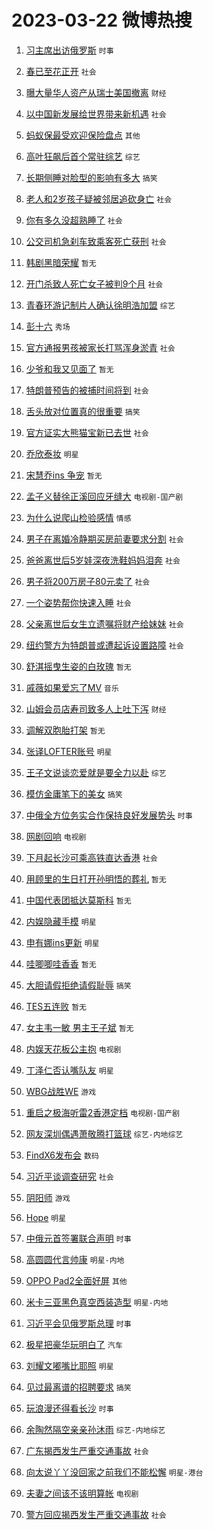 # 2023-03-22 微博热搜 
1. [习主席出访俄罗斯](https://m.weibo.cn/search?containerid=100103type%3D1%26t%3D10%26q%3D%23%E4%B9%A0%E4%B8%BB%E5%B8%AD%E5%87%BA%E8%AE%BF%E4%BF%84%E7%BD%97%E6%96%AF%23&stream_entry_id=51&isnewpage=1&extparam=seat%3D1%26dgr%3D0%26c_type%3D51%26pos%3D0%26stream_entry_id%3D51%26cate%3D10103%26filter_type%3Drealtimehot%26display_time%3D1679436239%26pre_seqid%3D1679436239764012111272&luicode=10000011&lfid=106003type%3D25%26t%3D3%26disable_hot%3D1%26filter_type%3Drealtimehot) `时事` 

2. [春已至花正开](https://m.weibo.cn/search?containerid=100103type%3D1%26t%3D10%26q%3D%23%E6%98%A5%E5%B7%B2%E8%87%B3%E8%8A%B1%E6%AD%A3%E5%BC%80%23&stream_entry_id=31&isnewpage=1&extparam=seat%3D1%26c_type%3D31%26cate%3D5001%26band_rank%3D1%26dgr%3D0%26lcate%3D5001%26flag%3D0%26pos%3D0%26realpos%3D1%26q%3D%2523%25E6%2598%25A5%25E5%25B7%25B2%25E8%2587%25B3%25E8%258A%25B1%25E6%25AD%25A3%25E5%25BC%2580%2523%26stream_entry_id%3D31%26filter_type%3Drealtimehot%26display_time%3D1679436239%26pre_seqid%3D1679436239764012111272&luicode=10000011&lfid=106003type%3D25%26t%3D3%26disable_hot%3D1%26filter_type%3Drealtimehot) `社会` 

3. [曝大量华人资产从瑞士美国撤离](https://m.weibo.cn/search?containerid=100103type%3D1%26t%3D10%26q%3D%23%E6%9B%9D%E5%A4%A7%E9%87%8F%E5%8D%8E%E4%BA%BA%E8%B5%84%E4%BA%A7%E4%BB%8E%E7%91%9E%E5%A3%AB%E7%BE%8E%E5%9B%BD%E6%92%A4%E7%A6%BB%23&stream_entry_id=31&isnewpage=1&extparam=seat%3D1%26c_type%3D31%26cate%3D5001%26band_rank%3D2%26dgr%3D0%26lcate%3D5001%26flag%3D0%26pos%3D1%26realpos%3D2%26q%3D%2523%25E6%259B%259D%25E5%25A4%25A7%25E9%2587%258F%25E5%258D%258E%25E4%25BA%25BA%25E8%25B5%2584%25E4%25BA%25A7%25E4%25BB%258E%25E7%2591%259E%25E5%25A3%25AB%25E7%25BE%258E%25E5%259B%25BD%25E6%2592%25A4%25E7%25A6%25BB%2523%26stream_entry_id%3D31%26filter_type%3Drealtimehot%26display_time%3D1679436239%26pre_seqid%3D1679436239764012111272&luicode=10000011&lfid=106003type%3D25%26t%3D3%26disable_hot%3D1%26filter_type%3Drealtimehot) `财经` 

4. [以中国新发展给世界带来新机遇](https://m.weibo.cn/search?containerid=100103type%3D1%26t%3D10%26q%3D%23%E4%BB%A5%E4%B8%AD%E5%9B%BD%E6%96%B0%E5%8F%91%E5%B1%95%E7%BB%99%E4%B8%96%E7%95%8C%E5%B8%A6%E6%9D%A5%E6%96%B0%E6%9C%BA%E9%81%87%23&stream_entry_id=31&isnewpage=1&extparam=seat%3D1%26c_type%3D31%26cate%3D5001%26band_rank%3D3%26dgr%3D0%26lcate%3D5001%26flag%3D0%26pos%3D2%26realpos%3D3%26q%3D%2523%25E4%25BB%25A5%25E4%25B8%25AD%25E5%259B%25BD%25E6%2596%25B0%25E5%258F%2591%25E5%25B1%2595%25E7%25BB%2599%25E4%25B8%2596%25E7%2595%258C%25E5%25B8%25A6%25E6%259D%25A5%25E6%2596%25B0%25E6%259C%25BA%25E9%2581%2587%2523%26stream_entry_id%3D31%26filter_type%3Drealtimehot%26display_time%3D1679436239%26pre_seqid%3D1679436239764012111272&luicode=10000011&lfid=106003type%3D25%26t%3D3%26disable_hot%3D1%26filter_type%3Drealtimehot) `社会` 

5. [蚂蚁保最受欢迎保险盘点](https://m.weibo.cn/search?containerid=100103type%3D1%26t%3D10%26q%3D%23%E8%9A%82%E8%9A%81%E4%BF%9D%E6%9C%80%E5%8F%97%E6%AC%A2%E8%BF%8E%E4%BF%9D%E9%99%A9%E7%9B%98%E7%82%B9%23&stream_entry_id=31&isnewpage=1&extparam=seat%3D1%26stream_entry_id%3D31%26c_type%3D31%26filter_type%3Drealtimehot%26cate%3D5001%26adid%3D183532%26band_rank%3D4%26dgr%3D0%26topic_ad%3D1%26pos%3D3%26q%3D%2523%25E8%259A%2582%25E8%259A%2581%25E4%25BF%259D%25E6%259C%2580%25E5%258F%2597%25E6%25AC%25A2%25E8%25BF%258E%25E4%25BF%259D%25E9%2599%25A9%25E7%259B%2598%25E7%2582%25B9%2523%26lcate%3D5001%26display_time%3D1679436239%26pre_seqid%3D1679436239764012111272&luicode=10000011&lfid=106003type%3D25%26t%3D3%26disable_hot%3D1%26filter_type%3Drealtimehot) `其他` 

6. [高叶狂飙后首个常驻综艺](https://m.weibo.cn/search?containerid=100103type%3D1%26t%3D10%26q%3D%23%E9%AB%98%E5%8F%B6%E7%8B%82%E9%A3%99%E5%90%8E%E9%A6%96%E4%B8%AA%E5%B8%B8%E9%A9%BB%E7%BB%BC%E8%89%BA%23&stream_entry_id=31&isnewpage=1&extparam=seat%3D1%26c_type%3D31%26cate%3D5001%26band_rank%3D4%26dgr%3D0%26lcate%3D5001%26flag%3D0%26pos%3D4%26realpos%3D4%26q%3D%2523%25E9%25AB%2598%25E5%258F%25B6%25E7%258B%2582%25E9%25A3%2599%25E5%2590%258E%25E9%25A6%2596%25E4%25B8%25AA%25E5%25B8%25B8%25E9%25A9%25BB%25E7%25BB%25BC%25E8%2589%25BA%2523%26stream_entry_id%3D31%26filter_type%3Drealtimehot%26display_time%3D1679436239%26pre_seqid%3D1679436239764012111272&luicode=10000011&lfid=106003type%3D25%26t%3D3%26disable_hot%3D1%26filter_type%3Drealtimehot) `综艺` 

7. [长期侧睡对脸型的影响有多大](https://m.weibo.cn/search?containerid=100103type%3D1%26t%3D10%26q%3D%23%E9%95%BF%E6%9C%9F%E4%BE%A7%E7%9D%A1%E5%AF%B9%E8%84%B8%E5%9E%8B%E7%9A%84%E5%BD%B1%E5%93%8D%E6%9C%89%E5%A4%9A%E5%A4%A7%23&stream_entry_id=31&isnewpage=1&extparam=seat%3D1%26c_type%3D31%26cate%3D5001%26band_rank%3D5%26dgr%3D0%26lcate%3D5001%26flag%3D0%26pos%3D5%26realpos%3D5%26q%3D%2523%25E9%2595%25BF%25E6%259C%259F%25E4%25BE%25A7%25E7%259D%25A1%25E5%25AF%25B9%25E8%2584%25B8%25E5%259E%258B%25E7%259A%2584%25E5%25BD%25B1%25E5%2593%258D%25E6%259C%2589%25E5%25A4%259A%25E5%25A4%25A7%2523%26stream_entry_id%3D31%26filter_type%3Drealtimehot%26display_time%3D1679436239%26pre_seqid%3D1679436239764012111272&luicode=10000011&lfid=106003type%3D25%26t%3D3%26disable_hot%3D1%26filter_type%3Drealtimehot) `搞笑` 

8. [老人和2岁孩子疑被邻居追砍身亡](https://m.weibo.cn/search?containerid=100103type%3D1%26t%3D10%26q%3D%23%E8%80%81%E4%BA%BA%E5%92%8C2%E5%B2%81%E5%AD%A9%E5%AD%90%E7%96%91%E8%A2%AB%E9%82%BB%E5%B1%85%E8%BF%BD%E7%A0%8D%E8%BA%AB%E4%BA%A1%23&stream_entry_id=31&isnewpage=1&extparam=seat%3D1%26c_type%3D31%26cate%3D5001%26band_rank%3D6%26dgr%3D0%26lcate%3D5001%26flag%3D0%26pos%3D6%26realpos%3D6%26q%3D%2523%25E8%2580%2581%25E4%25BA%25BA%25E5%2592%258C2%25E5%25B2%2581%25E5%25AD%25A9%25E5%25AD%2590%25E7%2596%2591%25E8%25A2%25AB%25E9%2582%25BB%25E5%25B1%2585%25E8%25BF%25BD%25E7%25A0%258D%25E8%25BA%25AB%25E4%25BA%25A1%2523%26stream_entry_id%3D31%26filter_type%3Drealtimehot%26display_time%3D1679436239%26pre_seqid%3D1679436239764012111272&luicode=10000011&lfid=106003type%3D25%26t%3D3%26disable_hot%3D1%26filter_type%3Drealtimehot) `社会` 

9. [你有多久没超熟睡了](https://m.weibo.cn/search?containerid=100103type%3D1%26t%3D10%26q%3D%23%E4%BD%A0%E6%9C%89%E5%A4%9A%E4%B9%85%E6%B2%A1%E8%B6%85%E7%86%9F%E7%9D%A1%E4%BA%86%23&stream_entry_id=31&isnewpage=1&extparam=seat%3D1%26stream_entry_id%3D31%26c_type%3D31%26filter_type%3Drealtimehot%26cate%3D5001%26adid%3D183449%26band_rank%3D7%26dgr%3D0%26topic_ad%3D1%26pos%3D7%26q%3D%2523%25E4%25BD%25A0%25E6%259C%2589%25E5%25A4%259A%25E4%25B9%2585%25E6%25B2%25A1%25E8%25B6%2585%25E7%2586%259F%25E7%259D%25A1%25E4%25BA%2586%2523%26lcate%3D5001%26display_time%3D1679436239%26pre_seqid%3D1679436239764012111272&luicode=10000011&lfid=106003type%3D25%26t%3D3%26disable_hot%3D1%26filter_type%3Drealtimehot) `社会` 

10. [公交司机急刹车致乘客死亡获刑](https://m.weibo.cn/search?containerid=100103type%3D1%26t%3D10%26q%3D%23%E5%85%AC%E4%BA%A4%E5%8F%B8%E6%9C%BA%E6%80%A5%E5%88%B9%E8%BD%A6%E8%87%B4%E4%B9%98%E5%AE%A2%E6%AD%BB%E4%BA%A1%E8%8E%B7%E5%88%91%23&stream_entry_id=31&isnewpage=1&extparam=seat%3D1%26c_type%3D31%26cate%3D5001%26band_rank%3D7%26dgr%3D0%26lcate%3D5001%26flag%3D0%26pos%3D8%26realpos%3D7%26q%3D%2523%25E5%2585%25AC%25E4%25BA%25A4%25E5%258F%25B8%25E6%259C%25BA%25E6%2580%25A5%25E5%2588%25B9%25E8%25BD%25A6%25E8%2587%25B4%25E4%25B9%2598%25E5%25AE%25A2%25E6%25AD%25BB%25E4%25BA%25A1%25E8%258E%25B7%25E5%2588%2591%2523%26stream_entry_id%3D31%26filter_type%3Drealtimehot%26display_time%3D1679436239%26pre_seqid%3D1679436239764012111272&luicode=10000011&lfid=106003type%3D25%26t%3D3%26disable_hot%3D1%26filter_type%3Drealtimehot) `社会` 

11. [韩剧黑暗荣耀](https://m.weibo.cn/search?containerid=100103type%3D1%26t%3D10%26q%3D%E9%9F%A9%E5%89%A7%E9%BB%91%E6%9A%97%E8%8D%A3%E8%80%80&stream_entry_id=31&isnewpage=1&extparam=seat%3D1%26c_type%3D31%26cate%3D5001%26band_rank%3D8%26dgr%3D0%26lcate%3D5001%26flag%3D0%26pos%3D9%26realpos%3D8%26q%3D%25E9%259F%25A9%25E5%2589%25A7%25E9%25BB%2591%25E6%259A%2597%25E8%258D%25A3%25E8%2580%2580%26stream_entry_id%3D31%26filter_type%3Drealtimehot%26display_time%3D1679436239%26pre_seqid%3D1679436239764012111272&luicode=10000011&lfid=106003type%3D25%26t%3D3%26disable_hot%3D1%26filter_type%3Drealtimehot) `暂无` 

12. [开门杀致人死亡女子被判9个月](https://m.weibo.cn/search?containerid=100103type%3D1%26t%3D10%26q%3D%23%E5%BC%80%E9%97%A8%E6%9D%80%E8%87%B4%E4%BA%BA%E6%AD%BB%E4%BA%A1%E5%A5%B3%E5%AD%90%E8%A2%AB%E5%88%A49%E4%B8%AA%E6%9C%88%23&stream_entry_id=31&isnewpage=1&extparam=seat%3D1%26c_type%3D31%26cate%3D5001%26band_rank%3D9%26dgr%3D0%26lcate%3D5001%26flag%3D0%26pos%3D10%26realpos%3D9%26q%3D%2523%25E5%25BC%2580%25E9%2597%25A8%25E6%259D%2580%25E8%2587%25B4%25E4%25BA%25BA%25E6%25AD%25BB%25E4%25BA%25A1%25E5%25A5%25B3%25E5%25AD%2590%25E8%25A2%25AB%25E5%2588%25A49%25E4%25B8%25AA%25E6%259C%2588%2523%26stream_entry_id%3D31%26filter_type%3Drealtimehot%26display_time%3D1679436239%26pre_seqid%3D1679436239764012111272&luicode=10000011&lfid=106003type%3D25%26t%3D3%26disable_hot%3D1%26filter_type%3Drealtimehot) `社会` 

13. [青春环游记制片人确认徐明浩加盟](https://m.weibo.cn/search?containerid=100103type%3D1%26t%3D10%26q%3D%23%E9%9D%92%E6%98%A5%E7%8E%AF%E6%B8%B8%E8%AE%B0%E5%88%B6%E7%89%87%E4%BA%BA%E7%A1%AE%E8%AE%A4%E5%BE%90%E6%98%8E%E6%B5%A9%E5%8A%A0%E7%9B%9F%23&stream_entry_id=31&isnewpage=1&extparam=seat%3D1%26c_type%3D31%26cate%3D5001%26band_rank%3D10%26dgr%3D0%26lcate%3D5001%26flag%3D0%26pos%3D11%26realpos%3D10%26q%3D%2523%25E9%259D%2592%25E6%2598%25A5%25E7%258E%25AF%25E6%25B8%25B8%25E8%25AE%25B0%25E5%2588%25B6%25E7%2589%2587%25E4%25BA%25BA%25E7%25A1%25AE%25E8%25AE%25A4%25E5%25BE%2590%25E6%2598%258E%25E6%25B5%25A9%25E5%258A%25A0%25E7%259B%259F%2523%26stream_entry_id%3D31%26filter_type%3Drealtimehot%26display_time%3D1679436239%26pre_seqid%3D1679436239764012111272&luicode=10000011&lfid=106003type%3D25%26t%3D3%26disable_hot%3D1%26filter_type%3Drealtimehot) `综艺` 

14. [彭十六](https://m.weibo.cn/search?containerid=100103type%3D1%26t%3D10%26q%3D%E5%BD%AD%E5%8D%81%E5%85%AD&stream_entry_id=31&isnewpage=1&extparam=seat%3D1%26c_type%3D31%26cate%3D5001%26band_rank%3D11%26dgr%3D0%26lcate%3D5001%26flag%3D0%26pos%3D12%26realpos%3D11%26q%3D%25E5%25BD%25AD%25E5%258D%2581%25E5%2585%25AD%26stream_entry_id%3D31%26filter_type%3Drealtimehot%26display_time%3D1679436239%26pre_seqid%3D1679436239764012111272&luicode=10000011&lfid=106003type%3D25%26t%3D3%26disable_hot%3D1%26filter_type%3Drealtimehot) `秀场` 

15. [官方通报男孩被家长打骂浑身淤青](https://m.weibo.cn/search?containerid=100103type%3D1%26t%3D10%26q%3D%23%E5%AE%98%E6%96%B9%E9%80%9A%E6%8A%A5%E7%94%B7%E5%AD%A9%E8%A2%AB%E5%AE%B6%E9%95%BF%E6%89%93%E9%AA%82%E6%B5%91%E8%BA%AB%E6%B7%A4%E9%9D%92%23&stream_entry_id=31&isnewpage=1&extparam=seat%3D1%26c_type%3D31%26cate%3D5001%26band_rank%3D12%26dgr%3D0%26lcate%3D5001%26flag%3D1%26pos%3D13%26realpos%3D12%26q%3D%2523%25E5%25AE%2598%25E6%2596%25B9%25E9%2580%259A%25E6%258A%25A5%25E7%2594%25B7%25E5%25AD%25A9%25E8%25A2%25AB%25E5%25AE%25B6%25E9%2595%25BF%25E6%2589%2593%25E9%25AA%2582%25E6%25B5%2591%25E8%25BA%25AB%25E6%25B7%25A4%25E9%259D%2592%2523%26stream_entry_id%3D31%26filter_type%3Drealtimehot%26display_time%3D1679436239%26pre_seqid%3D1679436239764012111272&luicode=10000011&lfid=106003type%3D25%26t%3D3%26disable_hot%3D1%26filter_type%3Drealtimehot) `社会` 

16. [少爷和我又见面了](https://m.weibo.cn/search?containerid=100103type%3D1%26t%3D10%26q%3D%23%E5%B0%91%E7%88%B7%E5%92%8C%E6%88%91%E5%8F%88%E8%A7%81%E9%9D%A2%E4%BA%86%23&stream_entry_id=31&isnewpage=1&extparam=seat%3D1%26c_type%3D31%26cate%3D5001%26band_rank%3D13%26dgr%3D0%26lcate%3D5001%26flag%3D0%26pos%3D14%26realpos%3D13%26q%3D%2523%25E5%25B0%2591%25E7%2588%25B7%25E5%2592%258C%25E6%2588%2591%25E5%258F%2588%25E8%25A7%2581%25E9%259D%25A2%25E4%25BA%2586%2523%26stream_entry_id%3D31%26filter_type%3Drealtimehot%26display_time%3D1679436239%26pre_seqid%3D1679436239764012111272&luicode=10000011&lfid=106003type%3D25%26t%3D3%26disable_hot%3D1%26filter_type%3Drealtimehot) `暂无` 

17. [特朗普预告的被捕时间将到](https://m.weibo.cn/search?containerid=100103type%3D1%26t%3D10%26q%3D%23%E7%89%B9%E6%9C%97%E6%99%AE%E9%A2%84%E5%91%8A%E7%9A%84%E8%A2%AB%E6%8D%95%E6%97%B6%E9%97%B4%E5%B0%86%E5%88%B0%23&stream_entry_id=31&isnewpage=1&extparam=seat%3D1%26c_type%3D31%26cate%3D5001%26band_rank%3D14%26dgr%3D0%26lcate%3D5001%26flag%3D0%26pos%3D15%26realpos%3D14%26q%3D%2523%25E7%2589%25B9%25E6%259C%2597%25E6%2599%25AE%25E9%25A2%2584%25E5%2591%258A%25E7%259A%2584%25E8%25A2%25AB%25E6%258D%2595%25E6%2597%25B6%25E9%2597%25B4%25E5%25B0%2586%25E5%2588%25B0%2523%26stream_entry_id%3D31%26filter_type%3Drealtimehot%26display_time%3D1679436239%26pre_seqid%3D1679436239764012111272&luicode=10000011&lfid=106003type%3D25%26t%3D3%26disable_hot%3D1%26filter_type%3Drealtimehot) `社会` 

18. [舌头放对位置真的很重要](https://m.weibo.cn/search?containerid=100103type%3D1%26t%3D10%26q%3D%23%E8%88%8C%E5%A4%B4%E6%94%BE%E5%AF%B9%E4%BD%8D%E7%BD%AE%E7%9C%9F%E7%9A%84%E5%BE%88%E9%87%8D%E8%A6%81%23&stream_entry_id=31&isnewpage=1&extparam=seat%3D1%26c_type%3D31%26cate%3D5001%26band_rank%3D15%26dgr%3D0%26lcate%3D5001%26flag%3D0%26pos%3D16%26realpos%3D15%26q%3D%2523%25E8%2588%258C%25E5%25A4%25B4%25E6%2594%25BE%25E5%25AF%25B9%25E4%25BD%258D%25E7%25BD%25AE%25E7%259C%259F%25E7%259A%2584%25E5%25BE%2588%25E9%2587%258D%25E8%25A6%2581%2523%26stream_entry_id%3D31%26filter_type%3Drealtimehot%26display_time%3D1679436239%26pre_seqid%3D1679436239764012111272&luicode=10000011&lfid=106003type%3D25%26t%3D3%26disable_hot%3D1%26filter_type%3Drealtimehot) `搞笑` 

19. [官方证实大熊猫宝新已去世](https://m.weibo.cn/search?containerid=100103type%3D1%26t%3D10%26q%3D%23%E5%AE%98%E6%96%B9%E8%AF%81%E5%AE%9E%E5%A4%A7%E7%86%8A%E7%8C%AB%E5%AE%9D%E6%96%B0%E5%B7%B2%E5%8E%BB%E4%B8%96%23&stream_entry_id=31&isnewpage=1&extparam=seat%3D1%26c_type%3D31%26cate%3D5001%26band_rank%3D16%26dgr%3D0%26lcate%3D5001%26flag%3D2%26pos%3D17%26realpos%3D16%26q%3D%2523%25E5%25AE%2598%25E6%2596%25B9%25E8%25AF%2581%25E5%25AE%259E%25E5%25A4%25A7%25E7%2586%258A%25E7%258C%25AB%25E5%25AE%259D%25E6%2596%25B0%25E5%25B7%25B2%25E5%258E%25BB%25E4%25B8%2596%2523%26stream_entry_id%3D31%26filter_type%3Drealtimehot%26display_time%3D1679436239%26pre_seqid%3D1679436239764012111272&luicode=10000011&lfid=106003type%3D25%26t%3D3%26disable_hot%3D1%26filter_type%3Drealtimehot) `社会` 

20. [乔欣泰妆](https://m.weibo.cn/search?containerid=100103type%3D1%26t%3D10%26q%3D%23%E4%B9%94%E6%AC%A3%E6%B3%B0%E5%A6%86%23&stream_entry_id=31&isnewpage=1&extparam=seat%3D1%26c_type%3D31%26cate%3D5001%26band_rank%3D17%26dgr%3D0%26lcate%3D5001%26flag%3D0%26pos%3D18%26realpos%3D17%26q%3D%2523%25E4%25B9%2594%25E6%25AC%25A3%25E6%25B3%25B0%25E5%25A6%2586%2523%26stream_entry_id%3D31%26filter_type%3Drealtimehot%26display_time%3D1679436239%26pre_seqid%3D1679436239764012111272&luicode=10000011&lfid=106003type%3D25%26t%3D3%26disable_hot%3D1%26filter_type%3Drealtimehot) `明星` 

21. [宋慧乔ins 争宠](https://m.weibo.cn/search?containerid=100103type%3D1%26t%3D10%26q%3D%E5%AE%8B%E6%85%A7%E4%B9%94ins+%E4%BA%89%E5%AE%A0&stream_entry_id=31&isnewpage=1&extparam=seat%3D1%26c_type%3D31%26cate%3D5001%26band_rank%3D18%26dgr%3D0%26lcate%3D5001%26flag%3D0%26pos%3D19%26realpos%3D18%26q%3D%25E5%25AE%258B%25E6%2585%25A7%25E4%25B9%2594ins%2520%25E4%25BA%2589%25E5%25AE%25A0%26stream_entry_id%3D31%26filter_type%3Drealtimehot%26display_time%3D1679436239%26pre_seqid%3D1679436239764012111272&luicode=10000011&lfid=106003type%3D25%26t%3D3%26disable_hot%3D1%26filter_type%3Drealtimehot) `暂无` 

22. [孟子义替徐正溪回应牙缝大](https://m.weibo.cn/search?containerid=100103type%3D1%26t%3D10%26q%3D%23%E5%AD%9F%E5%AD%90%E4%B9%89%E6%9B%BF%E5%BE%90%E6%AD%A3%E6%BA%AA%E5%9B%9E%E5%BA%94%E7%89%99%E7%BC%9D%E5%A4%A7%23&stream_entry_id=31&isnewpage=1&extparam=seat%3D1%26c_type%3D31%26cate%3D5001%26band_rank%3D19%26dgr%3D0%26lcate%3D5001%26flag%3D0%26pos%3D20%26realpos%3D19%26q%3D%2523%25E5%25AD%259F%25E5%25AD%2590%25E4%25B9%2589%25E6%259B%25BF%25E5%25BE%2590%25E6%25AD%25A3%25E6%25BA%25AA%25E5%259B%259E%25E5%25BA%2594%25E7%2589%2599%25E7%25BC%259D%25E5%25A4%25A7%2523%26stream_entry_id%3D31%26filter_type%3Drealtimehot%26display_time%3D1679436239%26pre_seqid%3D1679436239764012111272&luicode=10000011&lfid=106003type%3D25%26t%3D3%26disable_hot%3D1%26filter_type%3Drealtimehot) `电视剧-国产剧` 

23. [为什么说爬山检验感情](https://m.weibo.cn/search?containerid=100103type%3D1%26t%3D10%26q%3D%23%E4%B8%BA%E4%BB%80%E4%B9%88%E8%AF%B4%E7%88%AC%E5%B1%B1%E6%A3%80%E9%AA%8C%E6%84%9F%E6%83%85%23&stream_entry_id=31&isnewpage=1&extparam=seat%3D1%26c_type%3D31%26cate%3D5001%26band_rank%3D20%26dgr%3D0%26lcate%3D5001%26flag%3D0%26pos%3D21%26realpos%3D20%26q%3D%2523%25E4%25B8%25BA%25E4%25BB%2580%25E4%25B9%2588%25E8%25AF%25B4%25E7%2588%25AC%25E5%25B1%25B1%25E6%25A3%2580%25E9%25AA%258C%25E6%2584%259F%25E6%2583%2585%2523%26stream_entry_id%3D31%26filter_type%3Drealtimehot%26display_time%3D1679436239%26pre_seqid%3D1679436239764012111272&luicode=10000011&lfid=106003type%3D25%26t%3D3%26disable_hot%3D1%26filter_type%3Drealtimehot) `情感` 

24. [男子在离婚冷静期买房前妻要求分割](https://m.weibo.cn/search?containerid=100103type%3D1%26t%3D10%26q%3D%23%E7%94%B7%E5%AD%90%E5%9C%A8%E7%A6%BB%E5%A9%9A%E5%86%B7%E9%9D%99%E6%9C%9F%E4%B9%B0%E6%88%BF%E5%89%8D%E5%A6%BB%E8%A6%81%E6%B1%82%E5%88%86%E5%89%B2%23&stream_entry_id=31&isnewpage=1&extparam=seat%3D1%26c_type%3D31%26cate%3D5001%26band_rank%3D21%26dgr%3D0%26lcate%3D5001%26flag%3D0%26pos%3D22%26realpos%3D21%26q%3D%2523%25E7%2594%25B7%25E5%25AD%2590%25E5%259C%25A8%25E7%25A6%25BB%25E5%25A9%259A%25E5%2586%25B7%25E9%259D%2599%25E6%259C%259F%25E4%25B9%25B0%25E6%2588%25BF%25E5%2589%258D%25E5%25A6%25BB%25E8%25A6%2581%25E6%25B1%2582%25E5%2588%2586%25E5%2589%25B2%2523%26stream_entry_id%3D31%26filter_type%3Drealtimehot%26display_time%3D1679436239%26pre_seqid%3D1679436239764012111272&luicode=10000011&lfid=106003type%3D25%26t%3D3%26disable_hot%3D1%26filter_type%3Drealtimehot) `社会` 

25. [爸爸离世后5岁娃深夜洗鞋妈妈泪奔](https://m.weibo.cn/search?containerid=100103type%3D1%26t%3D10%26q%3D%23%E7%88%B8%E7%88%B8%E7%A6%BB%E4%B8%96%E5%90%8E5%E5%B2%81%E5%A8%83%E6%B7%B1%E5%A4%9C%E6%B4%97%E9%9E%8B%E5%A6%88%E5%A6%88%E6%B3%AA%E5%A5%94%23&stream_entry_id=31&isnewpage=1&extparam=seat%3D1%26c_type%3D31%26cate%3D5001%26band_rank%3D22%26dgr%3D0%26lcate%3D5001%26flag%3D0%26pos%3D23%26realpos%3D22%26q%3D%2523%25E7%2588%25B8%25E7%2588%25B8%25E7%25A6%25BB%25E4%25B8%2596%25E5%2590%258E5%25E5%25B2%2581%25E5%25A8%2583%25E6%25B7%25B1%25E5%25A4%259C%25E6%25B4%2597%25E9%259E%258B%25E5%25A6%2588%25E5%25A6%2588%25E6%25B3%25AA%25E5%25A5%2594%2523%26stream_entry_id%3D31%26filter_type%3Drealtimehot%26display_time%3D1679436239%26pre_seqid%3D1679436239764012111272&luicode=10000011&lfid=106003type%3D25%26t%3D3%26disable_hot%3D1%26filter_type%3Drealtimehot) `社会` 

26. [男子将200万房子80元卖了](https://m.weibo.cn/search?containerid=100103type%3D1%26t%3D10%26q%3D%23%E7%94%B7%E5%AD%90%E5%B0%86200%E4%B8%87%E6%88%BF%E5%AD%9080%E5%85%83%E5%8D%96%E4%BA%86%23&stream_entry_id=31&isnewpage=1&extparam=seat%3D1%26c_type%3D31%26cate%3D5001%26band_rank%3D23%26dgr%3D0%26lcate%3D5001%26flag%3D0%26pos%3D24%26realpos%3D23%26q%3D%2523%25E7%2594%25B7%25E5%25AD%2590%25E5%25B0%2586200%25E4%25B8%2587%25E6%2588%25BF%25E5%25AD%259080%25E5%2585%2583%25E5%258D%2596%25E4%25BA%2586%2523%26stream_entry_id%3D31%26filter_type%3Drealtimehot%26display_time%3D1679436239%26pre_seqid%3D1679436239764012111272&luicode=10000011&lfid=106003type%3D25%26t%3D3%26disable_hot%3D1%26filter_type%3Drealtimehot) `社会` 

27. [一个姿势帮你快速入睡](https://m.weibo.cn/search?containerid=100103type%3D1%26t%3D10%26q%3D%23%E4%B8%80%E4%B8%AA%E5%A7%BF%E5%8A%BF%E5%B8%AE%E4%BD%A0%E5%BF%AB%E9%80%9F%E5%85%A5%E7%9D%A1%23&stream_entry_id=31&isnewpage=1&extparam=seat%3D1%26c_type%3D31%26cate%3D5001%26band_rank%3D24%26dgr%3D0%26lcate%3D5001%26flag%3D0%26pos%3D25%26realpos%3D24%26q%3D%2523%25E4%25B8%2580%25E4%25B8%25AA%25E5%25A7%25BF%25E5%258A%25BF%25E5%25B8%25AE%25E4%25BD%25A0%25E5%25BF%25AB%25E9%2580%259F%25E5%2585%25A5%25E7%259D%25A1%2523%26stream_entry_id%3D31%26filter_type%3Drealtimehot%26display_time%3D1679436239%26pre_seqid%3D1679436239764012111272&luicode=10000011&lfid=106003type%3D25%26t%3D3%26disable_hot%3D1%26filter_type%3Drealtimehot) `社会` 

28. [父亲离世后女生立遗嘱将财产给妹妹](https://m.weibo.cn/search?containerid=100103type%3D1%26t%3D10%26q%3D%23%E7%88%B6%E4%BA%B2%E7%A6%BB%E4%B8%96%E5%90%8E%E5%A5%B3%E7%94%9F%E7%AB%8B%E9%81%97%E5%98%B1%E5%B0%86%E8%B4%A2%E4%BA%A7%E7%BB%99%E5%A6%B9%E5%A6%B9%23&stream_entry_id=31&isnewpage=1&extparam=seat%3D1%26c_type%3D31%26cate%3D5001%26band_rank%3D25%26dgr%3D0%26lcate%3D5001%26flag%3D0%26pos%3D26%26realpos%3D25%26q%3D%2523%25E7%2588%25B6%25E4%25BA%25B2%25E7%25A6%25BB%25E4%25B8%2596%25E5%2590%258E%25E5%25A5%25B3%25E7%2594%259F%25E7%25AB%258B%25E9%2581%2597%25E5%2598%25B1%25E5%25B0%2586%25E8%25B4%25A2%25E4%25BA%25A7%25E7%25BB%2599%25E5%25A6%25B9%25E5%25A6%25B9%2523%26stream_entry_id%3D31%26filter_type%3Drealtimehot%26display_time%3D1679436239%26pre_seqid%3D1679436239764012111272&luicode=10000011&lfid=106003type%3D25%26t%3D3%26disable_hot%3D1%26filter_type%3Drealtimehot) `社会` 

29. [纽约警方为特朗普或遭起诉设置路障](https://m.weibo.cn/search?containerid=100103type%3D1%26t%3D10%26q%3D%23%E7%BA%BD%E7%BA%A6%E8%AD%A6%E6%96%B9%E4%B8%BA%E7%89%B9%E6%9C%97%E6%99%AE%E6%88%96%E9%81%AD%E8%B5%B7%E8%AF%89%E8%AE%BE%E7%BD%AE%E8%B7%AF%E9%9A%9C%23&stream_entry_id=31&isnewpage=1&extparam=seat%3D1%26c_type%3D31%26cate%3D5001%26band_rank%3D26%26dgr%3D0%26lcate%3D5001%26flag%3D0%26pos%3D27%26realpos%3D26%26q%3D%2523%25E7%25BA%25BD%25E7%25BA%25A6%25E8%25AD%25A6%25E6%2596%25B9%25E4%25B8%25BA%25E7%2589%25B9%25E6%259C%2597%25E6%2599%25AE%25E6%2588%2596%25E9%2581%25AD%25E8%25B5%25B7%25E8%25AF%2589%25E8%25AE%25BE%25E7%25BD%25AE%25E8%25B7%25AF%25E9%259A%259C%2523%26stream_entry_id%3D31%26filter_type%3Drealtimehot%26display_time%3D1679436239%26pre_seqid%3D1679436239764012111272&luicode=10000011&lfid=106003type%3D25%26t%3D3%26disable_hot%3D1%26filter_type%3Drealtimehot) `社会` 

30. [舒淇摇曳生姿的白玫瑰](https://m.weibo.cn/search?containerid=100103type%3D1%26t%3D10%26q%3D%E8%88%92%E6%B7%87%E6%91%87%E6%9B%B3%E7%94%9F%E5%A7%BF%E7%9A%84%E7%99%BD%E7%8E%AB%E7%91%B0&stream_entry_id=31&isnewpage=1&extparam=seat%3D1%26c_type%3D31%26cate%3D5001%26band_rank%3D27%26dgr%3D0%26lcate%3D5001%26flag%3D0%26pos%3D28%26realpos%3D27%26q%3D%25E8%2588%2592%25E6%25B7%2587%25E6%2591%2587%25E6%259B%25B3%25E7%2594%259F%25E5%25A7%25BF%25E7%259A%2584%25E7%2599%25BD%25E7%258E%25AB%25E7%2591%25B0%26stream_entry_id%3D31%26filter_type%3Drealtimehot%26display_time%3D1679436239%26pre_seqid%3D1679436239764012111272&luicode=10000011&lfid=106003type%3D25%26t%3D3%26disable_hot%3D1%26filter_type%3Drealtimehot) `暂无` 

31. [戚薇如果爱忘了MV](https://m.weibo.cn/search?containerid=100103type%3D1%26t%3D10%26q%3D%23%E6%88%9A%E8%96%87%E5%A6%82%E6%9E%9C%E7%88%B1%E5%BF%98%E4%BA%86MV%23&stream_entry_id=31&isnewpage=1&extparam=seat%3D1%26c_type%3D31%26cate%3D5001%26band_rank%3D28%26dgr%3D0%26lcate%3D5001%26flag%3D0%26pos%3D29%26realpos%3D28%26q%3D%2523%25E6%2588%259A%25E8%2596%2587%25E5%25A6%2582%25E6%259E%259C%25E7%2588%25B1%25E5%25BF%2598%25E4%25BA%2586MV%2523%26stream_entry_id%3D31%26filter_type%3Drealtimehot%26display_time%3D1679436239%26pre_seqid%3D1679436239764012111272&luicode=10000011&lfid=106003type%3D25%26t%3D3%26disable_hot%3D1%26filter_type%3Drealtimehot) `音乐` 

32. [山姆会员店寿司致多人上吐下泻](https://m.weibo.cn/search?containerid=100103type%3D1%26t%3D10%26q%3D%23%E5%B1%B1%E5%A7%86%E4%BC%9A%E5%91%98%E5%BA%97%E5%AF%BF%E5%8F%B8%E8%87%B4%E5%A4%9A%E4%BA%BA%E4%B8%8A%E5%90%90%E4%B8%8B%E6%B3%BB%23&stream_entry_id=31&isnewpage=1&extparam=seat%3D1%26c_type%3D31%26cate%3D5001%26band_rank%3D29%26dgr%3D0%26lcate%3D5001%26flag%3D0%26pos%3D30%26realpos%3D29%26q%3D%2523%25E5%25B1%25B1%25E5%25A7%2586%25E4%25BC%259A%25E5%2591%2598%25E5%25BA%2597%25E5%25AF%25BF%25E5%258F%25B8%25E8%2587%25B4%25E5%25A4%259A%25E4%25BA%25BA%25E4%25B8%258A%25E5%2590%2590%25E4%25B8%258B%25E6%25B3%25BB%2523%26stream_entry_id%3D31%26filter_type%3Drealtimehot%26display_time%3D1679436239%26pre_seqid%3D1679436239764012111272&luicode=10000011&lfid=106003type%3D25%26t%3D3%26disable_hot%3D1%26filter_type%3Drealtimehot) `财经` 

33. [调解双胞胎打架](https://m.weibo.cn/search?containerid=100103type%3D1%26t%3D10%26q%3D%23%E8%B0%83%E8%A7%A3%E5%8F%8C%E8%83%9E%E8%83%8E%E6%89%93%E6%9E%B6%23&stream_entry_id=31&isnewpage=1&extparam=seat%3D1%26c_type%3D31%26cate%3D5001%26band_rank%3D30%26dgr%3D0%26lcate%3D5001%26flag%3D0%26pos%3D31%26realpos%3D30%26q%3D%2523%25E8%25B0%2583%25E8%25A7%25A3%25E5%258F%258C%25E8%2583%259E%25E8%2583%258E%25E6%2589%2593%25E6%259E%25B6%2523%26stream_entry_id%3D31%26filter_type%3Drealtimehot%26display_time%3D1679436239%26pre_seqid%3D1679436239764012111272&luicode=10000011&lfid=106003type%3D25%26t%3D3%26disable_hot%3D1%26filter_type%3Drealtimehot) `暂无` 

34. [张译LOFTER账号](https://m.weibo.cn/search?containerid=100103type%3D1%26t%3D10%26q%3D%23%E5%BC%A0%E8%AF%91LOFTER%E8%B4%A6%E5%8F%B7%23&stream_entry_id=31&isnewpage=1&extparam=seat%3D1%26c_type%3D31%26cate%3D5001%26band_rank%3D31%26dgr%3D0%26lcate%3D5001%26flag%3D0%26pos%3D32%26realpos%3D31%26q%3D%2523%25E5%25BC%25A0%25E8%25AF%2591LOFTER%25E8%25B4%25A6%25E5%258F%25B7%2523%26stream_entry_id%3D31%26filter_type%3Drealtimehot%26display_time%3D1679436239%26pre_seqid%3D1679436239764012111272&luicode=10000011&lfid=106003type%3D25%26t%3D3%26disable_hot%3D1%26filter_type%3Drealtimehot) `明星` 

35. [王子文说谈恋爱就是要全力以赴](https://m.weibo.cn/search?containerid=100103type%3D1%26t%3D10%26q%3D%23%E7%8E%8B%E5%AD%90%E6%96%87%E8%AF%B4%E8%B0%88%E6%81%8B%E7%88%B1%E5%B0%B1%E6%98%AF%E8%A6%81%E5%85%A8%E5%8A%9B%E4%BB%A5%E8%B5%B4%23&stream_entry_id=31&isnewpage=1&extparam=seat%3D1%26c_type%3D31%26cate%3D5001%26band_rank%3D32%26dgr%3D0%26lcate%3D5001%26flag%3D0%26pos%3D33%26realpos%3D32%26q%3D%2523%25E7%258E%258B%25E5%25AD%2590%25E6%2596%2587%25E8%25AF%25B4%25E8%25B0%2588%25E6%2581%258B%25E7%2588%25B1%25E5%25B0%25B1%25E6%2598%25AF%25E8%25A6%2581%25E5%2585%25A8%25E5%258A%259B%25E4%25BB%25A5%25E8%25B5%25B4%2523%26stream_entry_id%3D31%26filter_type%3Drealtimehot%26display_time%3D1679436239%26pre_seqid%3D1679436239764012111272&luicode=10000011&lfid=106003type%3D25%26t%3D3%26disable_hot%3D1%26filter_type%3Drealtimehot) `综艺` 

36. [模仿金庸笔下的美女](https://m.weibo.cn/search?containerid=100103type%3D1%26t%3D10%26q%3D%23%E6%A8%A1%E4%BB%BF%E9%87%91%E5%BA%B8%E7%AC%94%E4%B8%8B%E7%9A%84%E7%BE%8E%E5%A5%B3%23&stream_entry_id=31&isnewpage=1&extparam=seat%3D1%26c_type%3D31%26cate%3D5001%26band_rank%3D33%26dgr%3D0%26lcate%3D5001%26flag%3D0%26pos%3D34%26realpos%3D33%26q%3D%2523%25E6%25A8%25A1%25E4%25BB%25BF%25E9%2587%2591%25E5%25BA%25B8%25E7%25AC%2594%25E4%25B8%258B%25E7%259A%2584%25E7%25BE%258E%25E5%25A5%25B3%2523%26stream_entry_id%3D31%26filter_type%3Drealtimehot%26display_time%3D1679436239%26pre_seqid%3D1679436239764012111272&luicode=10000011&lfid=106003type%3D25%26t%3D3%26disable_hot%3D1%26filter_type%3Drealtimehot) `搞笑` 

37. [中俄全方位务实合作保持良好发展势头](https://m.weibo.cn/search?containerid=100103type%3D1%26t%3D10%26q%3D%23%E4%B8%AD%E4%BF%84%E5%85%A8%E6%96%B9%E4%BD%8D%E5%8A%A1%E5%AE%9E%E5%90%88%E4%BD%9C%E4%BF%9D%E6%8C%81%E8%89%AF%E5%A5%BD%E5%8F%91%E5%B1%95%E5%8A%BF%E5%A4%B4%23&stream_entry_id=31&isnewpage=1&extparam=seat%3D1%26c_type%3D31%26cate%3D5001%26band_rank%3D34%26dgr%3D0%26lcate%3D5001%26flag%3D0%26pos%3D35%26realpos%3D34%26q%3D%2523%25E4%25B8%25AD%25E4%25BF%2584%25E5%2585%25A8%25E6%2596%25B9%25E4%25BD%258D%25E5%258A%25A1%25E5%25AE%259E%25E5%2590%2588%25E4%25BD%259C%25E4%25BF%259D%25E6%258C%2581%25E8%2589%25AF%25E5%25A5%25BD%25E5%258F%2591%25E5%25B1%2595%25E5%258A%25BF%25E5%25A4%25B4%2523%26stream_entry_id%3D31%26filter_type%3Drealtimehot%26display_time%3D1679436239%26pre_seqid%3D1679436239764012111272&luicode=10000011&lfid=106003type%3D25%26t%3D3%26disable_hot%3D1%26filter_type%3Drealtimehot) `时事` 

38. [网剧回响](https://m.weibo.cn/search?containerid=100103type%3D1%26t%3D10%26q%3D%E7%BD%91%E5%89%A7%E5%9B%9E%E5%93%8D&stream_entry_id=31&isnewpage=1&extparam=seat%3D1%26c_type%3D31%26cate%3D5001%26band_rank%3D35%26dgr%3D0%26lcate%3D5001%26flag%3D0%26pos%3D36%26realpos%3D35%26q%3D%25E7%25BD%2591%25E5%2589%25A7%25E5%259B%259E%25E5%2593%258D%26stream_entry_id%3D31%26filter_type%3Drealtimehot%26display_time%3D1679436239%26pre_seqid%3D1679436239764012111272&luicode=10000011&lfid=106003type%3D25%26t%3D3%26disable_hot%3D1%26filter_type%3Drealtimehot) `电视剧` 

39. [下月起长沙可乘高铁直达香港](https://m.weibo.cn/search?containerid=100103type%3D1%26t%3D10%26q%3D%23%E4%B8%8B%E6%9C%88%E8%B5%B7%E9%95%BF%E6%B2%99%E5%8F%AF%E4%B9%98%E9%AB%98%E9%93%81%E7%9B%B4%E8%BE%BE%E9%A6%99%E6%B8%AF%23&stream_entry_id=31&isnewpage=1&extparam=seat%3D1%26c_type%3D31%26cate%3D5001%26band_rank%3D36%26dgr%3D0%26lcate%3D5001%26flag%3D0%26pos%3D37%26realpos%3D36%26q%3D%2523%25E4%25B8%258B%25E6%259C%2588%25E8%25B5%25B7%25E9%2595%25BF%25E6%25B2%2599%25E5%258F%25AF%25E4%25B9%2598%25E9%25AB%2598%25E9%2593%2581%25E7%259B%25B4%25E8%25BE%25BE%25E9%25A6%2599%25E6%25B8%25AF%2523%26stream_entry_id%3D31%26filter_type%3Drealtimehot%26display_time%3D1679436239%26pre_seqid%3D1679436239764012111272&luicode=10000011&lfid=106003type%3D25%26t%3D3%26disable_hot%3D1%26filter_type%3Drealtimehot) `社会` 

40. [用顾里的生日打开孙明悟的葬礼](https://m.weibo.cn/search?containerid=100103type%3D1%26t%3D10%26q%3D%E7%94%A8%E9%A1%BE%E9%87%8C%E7%9A%84%E7%94%9F%E6%97%A5%E6%89%93%E5%BC%80%E5%AD%99%E6%98%8E%E6%82%9F%E7%9A%84%E8%91%AC%E7%A4%BC&stream_entry_id=31&isnewpage=1&extparam=seat%3D1%26c_type%3D31%26cate%3D5001%26band_rank%3D37%26dgr%3D0%26lcate%3D5001%26flag%3D0%26pos%3D38%26realpos%3D37%26q%3D%25E7%2594%25A8%25E9%25A1%25BE%25E9%2587%258C%25E7%259A%2584%25E7%2594%259F%25E6%2597%25A5%25E6%2589%2593%25E5%25BC%2580%25E5%25AD%2599%25E6%2598%258E%25E6%2582%259F%25E7%259A%2584%25E8%2591%25AC%25E7%25A4%25BC%26stream_entry_id%3D31%26filter_type%3Drealtimehot%26display_time%3D1679436239%26pre_seqid%3D1679436239764012111272&luicode=10000011&lfid=106003type%3D25%26t%3D3%26disable_hot%3D1%26filter_type%3Drealtimehot) `暂无` 

41. [中国代表团抵达莫斯科](https://m.weibo.cn/search?containerid=100103type%3D1%26t%3D10%26q%3D%E4%B8%AD%E5%9B%BD%E4%BB%A3%E8%A1%A8%E5%9B%A2%E6%8A%B5%E8%BE%BE%E8%8E%AB%E6%96%AF%E7%A7%91&stream_entry_id=31&isnewpage=1&extparam=seat%3D1%26c_type%3D31%26cate%3D5001%26band_rank%3D38%26dgr%3D0%26lcate%3D5001%26flag%3D0%26pos%3D39%26realpos%3D38%26q%3D%25E4%25B8%25AD%25E5%259B%25BD%25E4%25BB%25A3%25E8%25A1%25A8%25E5%259B%25A2%25E6%258A%25B5%25E8%25BE%25BE%25E8%258E%25AB%25E6%2596%25AF%25E7%25A7%2591%26stream_entry_id%3D31%26filter_type%3Drealtimehot%26display_time%3D1679436239%26pre_seqid%3D1679436239764012111272&luicode=10000011&lfid=106003type%3D25%26t%3D3%26disable_hot%3D1%26filter_type%3Drealtimehot) `暂无` 

42. [内娱隐藏手模](https://m.weibo.cn/search?containerid=100103type%3D1%26t%3D10%26q%3D%23%E5%86%85%E5%A8%B1%E9%9A%90%E8%97%8F%E6%89%8B%E6%A8%A1%23&stream_entry_id=31&isnewpage=1&extparam=seat%3D1%26c_type%3D31%26cate%3D5001%26band_rank%3D39%26dgr%3D0%26lcate%3D5001%26flag%3D0%26pos%3D40%26realpos%3D39%26q%3D%2523%25E5%2586%2585%25E5%25A8%25B1%25E9%259A%2590%25E8%2597%258F%25E6%2589%258B%25E6%25A8%25A1%2523%26stream_entry_id%3D31%26filter_type%3Drealtimehot%26display_time%3D1679436239%26pre_seqid%3D1679436239764012111272&luicode=10000011&lfid=106003type%3D25%26t%3D3%26disable_hot%3D1%26filter_type%3Drealtimehot) `明星` 

43. [申有娜ins更新](https://m.weibo.cn/search?containerid=100103type%3D1%26t%3D10%26q%3D%23%E7%94%B3%E6%9C%89%E5%A8%9Cins%E6%9B%B4%E6%96%B0%23&stream_entry_id=31&isnewpage=1&extparam=seat%3D1%26c_type%3D31%26cate%3D5001%26band_rank%3D40%26dgr%3D0%26lcate%3D5001%26flag%3D0%26pos%3D41%26realpos%3D40%26q%3D%2523%25E7%2594%25B3%25E6%259C%2589%25E5%25A8%259Cins%25E6%259B%25B4%25E6%2596%25B0%2523%26stream_entry_id%3D31%26filter_type%3Drealtimehot%26display_time%3D1679436239%26pre_seqid%3D1679436239764012111272&luicode=10000011&lfid=106003type%3D25%26t%3D3%26disable_hot%3D1%26filter_type%3Drealtimehot) `明星` 

44. [哇唧唧哇香香](https://m.weibo.cn/search?containerid=100103type%3D1%26t%3D10%26q%3D%E5%93%87%E5%94%A7%E5%94%A7%E5%93%87%E9%A6%99%E9%A6%99&stream_entry_id=31&isnewpage=1&extparam=seat%3D1%26c_type%3D31%26cate%3D5001%26band_rank%3D41%26dgr%3D0%26lcate%3D5001%26flag%3D0%26pos%3D42%26realpos%3D41%26q%3D%25E5%2593%2587%25E5%2594%25A7%25E5%2594%25A7%25E5%2593%2587%25E9%25A6%2599%25E9%25A6%2599%26stream_entry_id%3D31%26filter_type%3Drealtimehot%26display_time%3D1679436239%26pre_seqid%3D1679436239764012111272&luicode=10000011&lfid=106003type%3D25%26t%3D3%26disable_hot%3D1%26filter_type%3Drealtimehot) `暂无` 

45. [大胆请假拒绝请假耻辱](https://m.weibo.cn/search?containerid=100103type%3D1%26t%3D10%26q%3D%23%E5%A4%A7%E8%83%86%E8%AF%B7%E5%81%87%E6%8B%92%E7%BB%9D%E8%AF%B7%E5%81%87%E8%80%BB%E8%BE%B1%23&stream_entry_id=31&isnewpage=1&extparam=seat%3D1%26c_type%3D31%26cate%3D5001%26band_rank%3D42%26dgr%3D0%26lcate%3D5001%26flag%3D0%26pos%3D43%26realpos%3D42%26q%3D%2523%25E5%25A4%25A7%25E8%2583%2586%25E8%25AF%25B7%25E5%2581%2587%25E6%258B%2592%25E7%25BB%259D%25E8%25AF%25B7%25E5%2581%2587%25E8%2580%25BB%25E8%25BE%25B1%2523%26stream_entry_id%3D31%26filter_type%3Drealtimehot%26display_time%3D1679436239%26pre_seqid%3D1679436239764012111272&luicode=10000011&lfid=106003type%3D25%26t%3D3%26disable_hot%3D1%26filter_type%3Drealtimehot) `搞笑` 

46. [TES五连败](https://m.weibo.cn/search?containerid=100103type%3D1%26t%3D10%26q%3D%23TES%E4%BA%94%E8%BF%9E%E8%B4%A5%23&stream_entry_id=31&isnewpage=1&extparam=seat%3D1%26c_type%3D31%26cate%3D5001%26band_rank%3D43%26dgr%3D0%26lcate%3D5001%26flag%3D0%26pos%3D44%26realpos%3D43%26q%3D%2523TES%25E4%25BA%2594%25E8%25BF%259E%25E8%25B4%25A5%2523%26stream_entry_id%3D31%26filter_type%3Drealtimehot%26display_time%3D1679436239%26pre_seqid%3D1679436239764012111272&luicode=10000011&lfid=106003type%3D25%26t%3D3%26disable_hot%3D1%26filter_type%3Drealtimehot) `暂无` 

47. [女主韦一敏 男主王子斌](https://m.weibo.cn/search?containerid=100103type%3D1%26t%3D10%26q%3D%E5%A5%B3%E4%B8%BB%E9%9F%A6%E4%B8%80%E6%95%8F+%E7%94%B7%E4%B8%BB%E7%8E%8B%E5%AD%90%E6%96%8C&stream_entry_id=31&isnewpage=1&extparam=seat%3D1%26c_type%3D31%26cate%3D5001%26band_rank%3D44%26dgr%3D0%26lcate%3D5001%26flag%3D0%26pos%3D45%26realpos%3D44%26q%3D%25E5%25A5%25B3%25E4%25B8%25BB%25E9%259F%25A6%25E4%25B8%2580%25E6%2595%258F%2520%25E7%2594%25B7%25E4%25B8%25BB%25E7%258E%258B%25E5%25AD%2590%25E6%2596%258C%26stream_entry_id%3D31%26filter_type%3Drealtimehot%26display_time%3D1679436239%26pre_seqid%3D1679436239764012111272&luicode=10000011&lfid=106003type%3D25%26t%3D3%26disable_hot%3D1%26filter_type%3Drealtimehot) `暂无` 

48. [内娱天花板公主抱](https://m.weibo.cn/search?containerid=100103type%3D1%26t%3D10%26q%3D%23%E5%86%85%E5%A8%B1%E5%A4%A9%E8%8A%B1%E6%9D%BF%E5%85%AC%E4%B8%BB%E6%8A%B1%23&stream_entry_id=31&isnewpage=1&extparam=seat%3D1%26c_type%3D31%26cate%3D5001%26band_rank%3D45%26dgr%3D0%26lcate%3D5001%26flag%3D0%26pos%3D46%26realpos%3D45%26q%3D%2523%25E5%2586%2585%25E5%25A8%25B1%25E5%25A4%25A9%25E8%258A%25B1%25E6%259D%25BF%25E5%2585%25AC%25E4%25B8%25BB%25E6%258A%25B1%2523%26stream_entry_id%3D31%26filter_type%3Drealtimehot%26display_time%3D1679436239%26pre_seqid%3D1679436239764012111272&luicode=10000011&lfid=106003type%3D25%26t%3D3%26disable_hot%3D1%26filter_type%3Drealtimehot) `电视剧` 

49. [丁泽仁否认嘴队友](https://m.weibo.cn/search?containerid=100103type%3D1%26t%3D10%26q%3D%23%E4%B8%81%E6%B3%BD%E4%BB%81%E5%90%A6%E8%AE%A4%E5%98%B4%E9%98%9F%E5%8F%8B%23&stream_entry_id=31&isnewpage=1&extparam=seat%3D1%26c_type%3D31%26cate%3D5001%26band_rank%3D46%26dgr%3D0%26lcate%3D5001%26flag%3D0%26pos%3D47%26realpos%3D46%26q%3D%2523%25E4%25B8%2581%25E6%25B3%25BD%25E4%25BB%2581%25E5%2590%25A6%25E8%25AE%25A4%25E5%2598%25B4%25E9%2598%259F%25E5%258F%258B%2523%26stream_entry_id%3D31%26filter_type%3Drealtimehot%26display_time%3D1679436239%26pre_seqid%3D1679436239764012111272&luicode=10000011&lfid=106003type%3D25%26t%3D3%26disable_hot%3D1%26filter_type%3Drealtimehot) `明星` 

50. [WBG战胜WE](https://m.weibo.cn/search?containerid=100103type%3D1%26t%3D10%26q%3D%23WBG%E6%88%98%E8%83%9CWE%23&stream_entry_id=31&isnewpage=1&extparam=seat%3D1%26c_type%3D31%26cate%3D5001%26band_rank%3D47%26dgr%3D0%26lcate%3D5001%26flag%3D0%26pos%3D48%26realpos%3D47%26q%3D%2523WBG%25E6%2588%2598%25E8%2583%259CWE%2523%26stream_entry_id%3D31%26filter_type%3Drealtimehot%26display_time%3D1679436239%26pre_seqid%3D1679436239764012111272&luicode=10000011&lfid=106003type%3D25%26t%3D3%26disable_hot%3D1%26filter_type%3Drealtimehot) `游戏` 

51. [重启之极海听雷2香港定档](https://m.weibo.cn/search?containerid=100103type%3D1%26t%3D10%26q%3D%23%E9%87%8D%E5%90%AF%E4%B9%8B%E6%9E%81%E6%B5%B7%E5%90%AC%E9%9B%B72%E9%A6%99%E6%B8%AF%E5%AE%9A%E6%A1%A3%23&stream_entry_id=31&isnewpage=1&extparam=seat%3D1%26c_type%3D31%26cate%3D5001%26band_rank%3D48%26dgr%3D0%26lcate%3D5001%26flag%3D0%26pos%3D49%26realpos%3D48%26q%3D%2523%25E9%2587%258D%25E5%2590%25AF%25E4%25B9%258B%25E6%259E%2581%25E6%25B5%25B7%25E5%2590%25AC%25E9%259B%25B72%25E9%25A6%2599%25E6%25B8%25AF%25E5%25AE%259A%25E6%25A1%25A3%2523%26stream_entry_id%3D31%26filter_type%3Drealtimehot%26display_time%3D1679436239%26pre_seqid%3D1679436239764012111272&luicode=10000011&lfid=106003type%3D25%26t%3D3%26disable_hot%3D1%26filter_type%3Drealtimehot) `电视剧-国产剧` 

52. [网友深圳偶遇萧敬腾打篮球](https://m.weibo.cn/search?containerid=100103type%3D1%26t%3D10%26q%3D%23%E7%BD%91%E5%8F%8B%E6%B7%B1%E5%9C%B3%E5%81%B6%E9%81%87%E8%90%A7%E6%95%AC%E8%85%BE%E6%89%93%E7%AF%AE%E7%90%83%23&stream_entry_id=31&isnewpage=1&extparam=seat%3D1%26c_type%3D31%26cate%3D5001%26band_rank%3D49%26dgr%3D0%26lcate%3D5001%26flag%3D0%26pos%3D50%26realpos%3D49%26q%3D%2523%25E7%25BD%2591%25E5%258F%258B%25E6%25B7%25B1%25E5%259C%25B3%25E5%2581%25B6%25E9%2581%2587%25E8%2590%25A7%25E6%2595%25AC%25E8%2585%25BE%25E6%2589%2593%25E7%25AF%25AE%25E7%2590%2583%2523%26stream_entry_id%3D31%26filter_type%3Drealtimehot%26display_time%3D1679436239%26pre_seqid%3D1679436239764012111272&luicode=10000011&lfid=106003type%3D25%26t%3D3%26disable_hot%3D1%26filter_type%3Drealtimehot) `综艺-内地综艺` 

53. [FindX6发布会](https://m.weibo.cn/search?containerid=100103type%3D1%26t%3D10%26q%3D%23FindX6%E5%8F%91%E5%B8%83%E4%BC%9A%23&stream_entry_id=31&isnewpage=1&extparam=seat%3D1%26c_type%3D31%26cate%3D5001%26band_rank%3D50%26dgr%3D0%26lcate%3D5001%26flag%3D0%26pos%3D51%26realpos%3D50%26q%3D%2523FindX6%25E5%258F%2591%25E5%25B8%2583%25E4%25BC%259A%2523%26stream_entry_id%3D31%26filter_type%3Drealtimehot%26display_time%3D1679436239%26pre_seqid%3D1679436239764012111272&luicode=10000011&lfid=106003type%3D25%26t%3D3%26disable_hot%3D1%26filter_type%3Drealtimehot) `数码` 

54. [习近平谈调查研究](https://m.weibo.cn/search?containerid=100103type%3D1%26t%3D10%26q%3D%23%E4%B9%A0%E8%BF%91%E5%B9%B3%E8%B0%88%E8%B0%83%E6%9F%A5%E7%A0%94%E7%A9%B6%23&stream_entry_id=51&isnewpage=1&extparam=seat%3D1%26dgr%3D0%26pos%3D0%26c_type%3D51%26filter_type%3Drealtimehot%26stream_entry_id%3D51%26cate%3D10103%26display_time%3D1679432653%26pre_seqid%3D1679431536878018907189&luicode=10000011&lfid=106003type%3D25%26t%3D3%26disable_hot%3D1%26filter_type%3Drealtimehot) `社会` 

55. [阴阳师](https://m.weibo.cn/search?containerid=100103type%3D1%26t%3D10%26q%3D%E9%98%B4%E9%98%B3%E5%B8%88&stream_entry_id=31&isnewpage=1&extparam=seat%3D1%26band_rank%3D42%26filter_type%3Drealtimehot%26stream_entry_id%3D31%26realpos%3D42%26dgr%3D0%26flag%3D0%26q%3D%25E9%2598%25B4%25E9%2598%25B3%25E5%25B8%2588%26pos%3D41%26c_type%3D31%26cate%3D5001%26lcate%3D5001%26display_time%3D1679432653%26pre_seqid%3D1679431536878018907189&luicode=10000011&lfid=106003type%3D25%26t%3D3%26disable_hot%3D1%26filter_type%3Drealtimehot) `游戏` 

56. [Hope](https://m.weibo.cn/search?containerid=100103type%3D1%26t%3D10%26q%3DHope&stream_entry_id=31&isnewpage=1&extparam=seat%3D1%26band_rank%3D47%26filter_type%3Drealtimehot%26stream_entry_id%3D31%26realpos%3D47%26dgr%3D0%26flag%3D0%26q%3DHope%26pos%3D46%26c_type%3D31%26cate%3D5001%26lcate%3D5001%26display_time%3D1679432653%26pre_seqid%3D1679431536878018907189&luicode=10000011&lfid=106003type%3D25%26t%3D3%26disable_hot%3D1%26filter_type%3Drealtimehot) `明星` 

57. [中俄元首签署联合声明](https://m.weibo.cn/search?containerid=100103type%3D1%26t%3D10%26q%3D%23%E4%B8%AD%E4%BF%84%E5%85%83%E9%A6%96%E7%AD%BE%E7%BD%B2%E8%81%94%E5%90%88%E5%A3%B0%E6%98%8E%23&stream_entry_id=51&isnewpage=1&extparam=seat%3D1%26dgr%3D0%26cate%3D10103%26c_type%3D51%26pos%3D0%26filter_type%3Drealtimehot%26stream_entry_id%3D51%26display_time%3D1679429034%26pre_seqid%3D16794290347320438625379&luicode=10000011&lfid=106003type%3D25%26t%3D3%26disable_hot%3D1%26filter_type%3Drealtimehot) `时事` 

58. [高圆圆代言帅康](https://m.weibo.cn/search?containerid=100103type%3D1%26t%3D10%26q%3D%23%E9%AB%98%E5%9C%86%E5%9C%86%E4%BB%A3%E8%A8%80%E5%B8%85%E5%BA%B7%23&stream_entry_id=31&isnewpage=1&extparam=seat%3D1%26topic_ad%3D1%26band_rank%3D7%26adid%3D183560%26q%3D%2523%25E9%25AB%2598%25E5%259C%2586%25E5%259C%2586%25E4%25BB%25A3%25E8%25A8%2580%25E5%25B8%2585%25E5%25BA%25B7%2523%26dgr%3D0%26c_type%3D31%26pos%3D6%26stream_entry_id%3D31%26filter_type%3Drealtimehot%26cate%3D5001%26lcate%3D5001%26display_time%3D1679429034%26pre_seqid%3D16794290347320438625379&luicode=10000011&lfid=106003type%3D25%26t%3D3%26disable_hot%3D1%26filter_type%3Drealtimehot) `明星-内地` 

59. [OPPO Pad2全面好屏](https://m.weibo.cn/search?containerid=100103type%3D1%26t%3D10%26q%3D%23OPPO+Pad2%E5%85%A8%E9%9D%A2%E5%A5%BD%E5%B1%8F%23&stream_entry_id=31&isnewpage=1&extparam=seat%3D1%26band_rank%3D4%26topic_ad%3D1%26filter_type%3Drealtimehot%26stream_entry_id%3D31%26adid%3D183542%26dgr%3D0%26q%3D%2523OPPO%2520Pad2%25E5%2585%25A8%25E9%259D%25A2%25E5%25A5%25BD%25E5%25B1%258F%2523%26pos%3D3%26c_type%3D31%26cate%3D5001%26lcate%3D5001%26display_time%3D1679425433%26pre_seqid%3D16794254338420360423&luicode=10000011&lfid=106003type%3D25%26t%3D3%26disable_hot%3D1%26filter_type%3Drealtimehot) `其他` 

60. [米卡三亚黑色真空西装造型](https://m.weibo.cn/search?containerid=100103type%3D1%26t%3D10%26q%3D%23%E7%B1%B3%E5%8D%A1%E4%B8%89%E4%BA%9A%E9%BB%91%E8%89%B2%E7%9C%9F%E7%A9%BA%E8%A5%BF%E8%A3%85%E9%80%A0%E5%9E%8B%23&stream_entry_id=31&isnewpage=1&extparam=seat%3D1%26band_rank%3D50%26filter_type%3Drealtimehot%26stream_entry_id%3D31%26realpos%3D50%26dgr%3D0%26flag%3D0%26q%3D%2523%25E7%25B1%25B3%25E5%258D%25A1%25E4%25B8%2589%25E4%25BA%259A%25E9%25BB%2591%25E8%2589%25B2%25E7%259C%259F%25E7%25A9%25BA%25E8%25A5%25BF%25E8%25A3%2585%25E9%2580%25A0%25E5%259E%258B%2523%26pos%3D50%26c_type%3D31%26cate%3D5001%26lcate%3D5001%26display_time%3D1679425433%26pre_seqid%3D16794254338420360423&luicode=10000011&lfid=106003type%3D25%26t%3D3%26disable_hot%3D1%26filter_type%3Drealtimehot) `明星-内地` 

61. [习近平会见俄罗斯总理](https://m.weibo.cn/search?containerid=100103type%3D1%26t%3D10%26q%3D%23%E4%B9%A0%E8%BF%91%E5%B9%B3%E4%BC%9A%E8%A7%81%E4%BF%84%E7%BD%97%E6%96%AF%E6%80%BB%E7%90%86%23&stream_entry_id=51&isnewpage=1&extparam=seat%3D1%26dgr%3D0%26cate%3D10103%26c_type%3D51%26pos%3D0%26filter_type%3Drealtimehot%26stream_entry_id%3D51%26display_time%3D1679421860%26pre_seqid%3D1679421860333024269253&luicode=10000011&lfid=106003type%3D25%26t%3D3%26disable_hot%3D1%26filter_type%3Drealtimehot) `时事` 

62. [极星把豪华玩明白了](https://m.weibo.cn/search?containerid=100103type%3D1%26t%3D10%26q%3D%23%E6%9E%81%E6%98%9F%E6%8A%8A%E8%B1%AA%E5%8D%8E%E7%8E%A9%E6%98%8E%E7%99%BD%E4%BA%86%23&stream_entry_id=31&isnewpage=1&extparam=seat%3D1%26topic_ad%3D1%26band_rank%3D4%26adid%3D183464%26q%3D%2523%25E6%259E%2581%25E6%2598%259F%25E6%258A%258A%25E8%25B1%25AA%25E5%258D%258E%25E7%258E%25A9%25E6%2598%258E%25E7%2599%25BD%25E4%25BA%2586%2523%26dgr%3D0%26c_type%3D31%26pos%3D3%26stream_entry_id%3D31%26filter_type%3Drealtimehot%26cate%3D5001%26lcate%3D5001%26display_time%3D1679421860%26pre_seqid%3D1679421860333024269253&luicode=10000011&lfid=106003type%3D25%26t%3D3%26disable_hot%3D1%26filter_type%3Drealtimehot) `汽车` 

63. [刘耀文嘟嘴比耶照](https://m.weibo.cn/search?containerid=100103type%3D1%26t%3D10%26q%3D%23%E5%88%98%E8%80%80%E6%96%87%E5%98%9F%E5%98%B4%E6%AF%94%E8%80%B6%E7%85%A7%23&stream_entry_id=31&isnewpage=1&extparam=seat%3D1%26stream_entry_id%3D31%26band_rank%3D44%26q%3D%2523%25E5%2588%2598%25E8%2580%2580%25E6%2596%2587%25E5%2598%259F%25E5%2598%25B4%25E6%25AF%2594%25E8%2580%25B6%25E7%2585%25A7%2523%26filter_type%3Drealtimehot%26realpos%3D44%26dgr%3D0%26flag%3D0%26c_type%3D31%26pos%3D44%26cate%3D5001%26lcate%3D5001%26display_time%3D1679421860%26pre_seqid%3D1679421860333024269253&luicode=10000011&lfid=106003type%3D25%26t%3D3%26disable_hot%3D1%26filter_type%3Drealtimehot) `明星` 

64. [见过最离谱的招聘要求](https://m.weibo.cn/search?containerid=100103type%3D1%26t%3D10%26q%3D%23%E8%A7%81%E8%BF%87%E6%9C%80%E7%A6%BB%E8%B0%B1%E7%9A%84%E6%8B%9B%E8%81%98%E8%A6%81%E6%B1%82%23&stream_entry_id=31&isnewpage=1&extparam=seat%3D1%26stream_entry_id%3D31%26band_rank%3D50%26q%3D%2523%25E8%25A7%2581%25E8%25BF%2587%25E6%259C%2580%25E7%25A6%25BB%25E8%25B0%25B1%25E7%259A%2584%25E6%258B%259B%25E8%2581%2598%25E8%25A6%2581%25E6%25B1%2582%2523%26filter_type%3Drealtimehot%26realpos%3D50%26dgr%3D0%26flag%3D0%26c_type%3D31%26pos%3D50%26cate%3D5001%26lcate%3D5001%26display_time%3D1679421860%26pre_seqid%3D1679421860333024269253&luicode=10000011&lfid=106003type%3D25%26t%3D3%26disable_hot%3D1%26filter_type%3Drealtimehot) `搞笑` 

65. [玩浪漫还得看长沙](https://m.weibo.cn/search?containerid=100103type%3D1%26t%3D10%26q%3D%23%E7%8E%A9%E6%B5%AA%E6%BC%AB%E8%BF%98%E5%BE%97%E7%9C%8B%E9%95%BF%E6%B2%99%23&stream_entry_id=31&isnewpage=1&extparam=seat%3D1%26band_rank%3D4%26filter_type%3Drealtimehot%26stream_entry_id%3D31%26adid%3D183529%26dgr%3D0%26q%3D%2523%25E7%258E%25A9%25E6%25B5%25AA%25E6%25BC%25AB%25E8%25BF%2598%25E5%25BE%2597%25E7%259C%258B%25E9%2595%25BF%25E6%25B2%2599%2523%26pos%3D3%26c_type%3D31%26cate%3D5001%26lcate%3D5001%26display_time%3D1679418246%26pre_seqid%3D167941824680391209398&luicode=10000011&lfid=106003type%3D25%26t%3D3%26disable_hot%3D1%26filter_type%3Drealtimehot) `时事` 

66. [余陶然隔空亲亲孙沐雨](https://m.weibo.cn/search?containerid=100103type%3D1%26t%3D10%26q%3D%23%E4%BD%99%E9%99%B6%E7%84%B6%E9%9A%94%E7%A9%BA%E4%BA%B2%E4%BA%B2%E5%AD%99%E6%B2%90%E9%9B%A8%23&stream_entry_id=31&isnewpage=1&extparam=seat%3D1%26band_rank%3D49%26filter_type%3Drealtimehot%26stream_entry_id%3D31%26realpos%3D49%26dgr%3D0%26flag%3D1%26q%3D%2523%25E4%25BD%2599%25E9%2599%25B6%25E7%2584%25B6%25E9%259A%2594%25E7%25A9%25BA%25E4%25BA%25B2%25E4%25BA%25B2%25E5%25AD%2599%25E6%25B2%2590%25E9%259B%25A8%2523%26pos%3D50%26c_type%3D31%26cate%3D5001%26lcate%3D5001%26display_time%3D1679418246%26pre_seqid%3D167941824680391209398&luicode=10000011&lfid=106003type%3D25%26t%3D3%26disable_hot%3D1%26filter_type%3Drealtimehot) `综艺-内地综艺` 

67. [广东揭西发生严重交通事故](https://m.weibo.cn/search?containerid=100103type%3D1%26t%3D10%26q%3D%23%E5%B9%BF%E4%B8%9C%E6%8F%AD%E8%A5%BF%E5%8F%91%E7%94%9F%E4%B8%A5%E9%87%8D%E4%BA%A4%E9%80%9A%E4%BA%8B%E6%95%85%23&stream_entry_id=31&isnewpage=1&extparam=seat%3D1%26band_rank%3D13%26filter_type%3Drealtimehot%26stream_entry_id%3D31%26realpos%3D13%26dgr%3D0%26flag%3D0%26q%3D%2523%25E5%25B9%25BF%25E4%25B8%259C%25E6%258F%25AD%25E8%25A5%25BF%25E5%258F%2591%25E7%2594%259F%25E4%25B8%25A5%25E9%2587%258D%25E4%25BA%25A4%25E9%2580%259A%25E4%25BA%258B%25E6%2595%2585%2523%26pos%3D13%26c_type%3D31%26cate%3D5001%26lcate%3D5001%26display_time%3D1679414647%26pre_seqid%3D1679413531132018905168&luicode=10000011&lfid=106003type%3D25%26t%3D3%26disable_hot%3D1%26filter_type%3Drealtimehot) `社会` 

68. [向太说丫丫没回家之前我们不能松懈](https://m.weibo.cn/search?containerid=100103type%3D1%26t%3D10%26q%3D%23%E5%90%91%E5%A4%AA%E8%AF%B4%E4%B8%AB%E4%B8%AB%E6%B2%A1%E5%9B%9E%E5%AE%B6%E4%B9%8B%E5%89%8D%E6%88%91%E4%BB%AC%E4%B8%8D%E8%83%BD%E6%9D%BE%E6%87%88%23&stream_entry_id=31&isnewpage=1&extparam=seat%3D1%26band_rank%3D38%26filter_type%3Drealtimehot%26stream_entry_id%3D31%26realpos%3D38%26dgr%3D0%26flag%3D1%26q%3D%2523%25E5%2590%2591%25E5%25A4%25AA%25E8%25AF%25B4%25E4%25B8%25AB%25E4%25B8%25AB%25E6%25B2%25A1%25E5%259B%259E%25E5%25AE%25B6%25E4%25B9%258B%25E5%2589%258D%25E6%2588%2591%25E4%25BB%25AC%25E4%25B8%258D%25E8%2583%25BD%25E6%259D%25BE%25E6%2587%2588%2523%26pos%3D38%26c_type%3D31%26cate%3D5001%26lcate%3D5001%26display_time%3D1679414647%26pre_seqid%3D1679413531132018905168&luicode=10000011&lfid=106003type%3D25%26t%3D3%26disable_hot%3D1%26filter_type%3Drealtimehot) `明星-港台` 

69. [夫妻之间该不该明算帐](https://m.weibo.cn/search?containerid=100103type%3D1%26t%3D10%26q%3D%23%E5%A4%AB%E5%A6%BB%E4%B9%8B%E9%97%B4%E8%AF%A5%E4%B8%8D%E8%AF%A5%E6%98%8E%E7%AE%97%E5%B8%90%23&stream_entry_id=31&isnewpage=1&extparam=seat%3D1%26band_rank%3D45%26filter_type%3Drealtimehot%26stream_entry_id%3D31%26realpos%3D45%26dgr%3D0%26flag%3D0%26q%3D%2523%25E5%25A4%25AB%25E5%25A6%25BB%25E4%25B9%258B%25E9%2597%25B4%25E8%25AF%25A5%25E4%25B8%258D%25E8%25AF%25A5%25E6%2598%258E%25E7%25AE%2597%25E5%25B8%2590%2523%26pos%3D45%26c_type%3D31%26cate%3D5001%26lcate%3D5001%26display_time%3D1679414647%26pre_seqid%3D1679413531132018905168&luicode=10000011&lfid=106003type%3D25%26t%3D3%26disable_hot%3D1%26filter_type%3Drealtimehot) `电视剧` 

70. [警方回应揭西发生严重交通事故](https://m.weibo.cn/search?containerid=100103type%3D1%26t%3D10%26q%3D%23%E8%AD%A6%E6%96%B9%E5%9B%9E%E5%BA%94%E6%8F%AD%E8%A5%BF%E5%8F%91%E7%94%9F%E4%B8%A5%E9%87%8D%E4%BA%A4%E9%80%9A%E4%BA%8B%E6%95%85%23&stream_entry_id=31&isnewpage=1&extparam=seat%3D1%26band_rank%3D48%26filter_type%3Drealtimehot%26stream_entry_id%3D31%26realpos%3D48%26dgr%3D0%26flag%3D1%26q%3D%2523%25E8%25AD%25A6%25E6%2596%25B9%25E5%259B%259E%25E5%25BA%2594%25E6%258F%25AD%25E8%25A5%25BF%25E5%258F%2591%25E7%2594%259F%25E4%25B8%25A5%25E9%2587%258D%25E4%25BA%25A4%25E9%2580%259A%25E4%25BA%258B%25E6%2595%2585%2523%26pos%3D48%26c_type%3D31%26cate%3D5001%26lcate%3D5001%26display_time%3D1679414647%26pre_seqid%3D1679413531132018905168&luicode=10000011&lfid=106003type%3D25%26t%3D3%26disable_hot%3D1%26filter_type%3Drealtimehot) `社会` 
